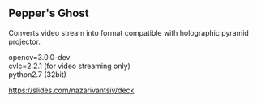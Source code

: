 ## Pepper's Ghost

Converts video stream into format compatible with holographic pyramid projector.

opencv=3.0.0-dev  
cvlc=2.2.1 (for video streaming only)  
python2.7 (32bit)  

https://slides.com/nazarivantsiv/deck
